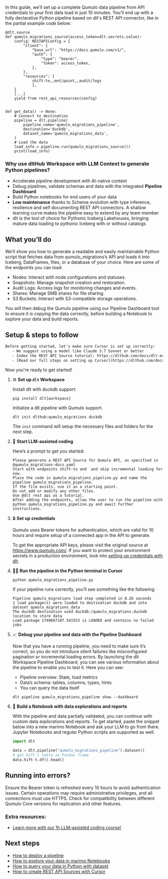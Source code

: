 In this guide, we'll set up a complete Qumulo data pipeline from API credentials to your first data load in just 10 minutes. You'll end up with a fully declarative Python pipeline based on dlt's REST API connector, like in the partial example code below:

```python-outcome
@dlt.source
def qumulo_migrations_source(access_token=dlt.secrets.value):
    config: RESTAPIConfig = {
        "client": {
            "base_url": "https://docs.qumulo.com/v1/",
            "auth": {
                "type": "bearer",
                "token": access_token,
            },
        },
        "resources": [
            shift-to,,mnt/point,,audit/logs
            ],
    }
    [...]
    yield from rest_api_resources(config)


def get_data() -> None:
    # Connect to destination
    pipeline = dlt.pipeline(
        pipeline_name='qumulo_migrations_pipeline',
        destination='duckdb',
        dataset_name='qumulo_migrations_data', 
    )
    # Load the data
    load_info = pipeline.run(qumulo_migrations_source())
    print(load_info) 
```

### Why use dltHub Workspace with LLM Context to generate Python pipelines?

- Accelerate pipeline development with AI-native context
- Debug pipelines, validate schemas and data with the integrated **Pipeline Dashboard**
- Build Python notebooks for end users of your data
- **Low maintenance** thanks to Schema evolution with type inference, resilience and self documenting REST API connectors. A shallow learning curve makes the pipeline easy to extend by any team member
- dlt is the tool of choice for Pythonic Iceberg Lakehouses, bringing mature data loading to pythonic Iceberg with or without catalogs

## What you’ll do

We’ll show you how to generate a readable and easily maintainable Python script that fetches data from qumulo_migrations’s API and loads it into Iceberg, DataFrames, files, or a database of your choice. Here are some of the endpoints you can load:

- Nodes: Interact with node configurations and statuses.
- Snapshots: Manage snapshot creation and restoration.
- Audit Logs: Access logs for monitoring changes and events.
- Shares: Manage SMB shares for file sharing.
- S3 Buckets: Interact with S3-compatible storage operations.

You will then debug the Qumulo pipeline using our Pipeline Dashboard tool to ensure it is copying the data correctly, before building a Notebook to explore your data and build reports.

## Setup & steps to follow

```default
Before getting started, let's make sure Cursor is set up correctly:
   - We suggest using a model like Claude 3.7 Sonnet or better
   - Index the REST API Source tutorial: https://dlthub.com/docs/dlt-ecosystem/verified-sources/rest_api/ and add it to context as **@dlt rest api**
   - [Read our full steps on setting up Cursor](https://dlthub.com/docs/dlt-ecosystem/llm-tooling/cursor-restapi#23-configuring-cursor-with-documentation)
```

Now you're ready to get started!

1. ⚙️ **Set up `dlt` Workspace**
    
    Install dlt with duckdb support:
    ```shell
    pip install dlt[workspace]
    ```

    Initialize a dlt pipeline with Qumulo support.
    ```shell
    dlt init dlthub:qumulo_migrations duckdb
    ```

    The `init` command will setup the necessary files and folders for the next step.
    
2. 🤠 **Start LLM-assisted coding**
    
    Here’s a prompt to get you started:
    
    ```prompt
    Please generate a REST API Source for Qumulo API, as specified in @qumulo_migrations-docs.yaml 
    Start with endpoints shift-to and  and skip incremental loading for now. 
    Place the code in qumulo_migrations_pipeline.py and name the pipeline qumulo_migrations_pipeline. 
    If the file exists, use it as a starting point. 
    Do not add or modify any other files. 
    Use @dlt rest api as a tutorial. 
    After adding the endpoints, allow the user to run the pipeline with python qumulo_migrations_pipeline.py and await further instructions.
    ```

    
3. 🔒 **Set up credentials** 
    
    Qumulo uses Bearer tokens for authentication, which are valid for 10 hours and require setup of a connected app in the API to generate.
    
    To get the appropriate API keys, please visit the original source at https://www.qumulo.com/.
    If you want to protect your environment secrets in a production environment, look into [setting up credentials with dlt](https://dlthub.com/docs/walkthroughs/add_credentials).
    
4. 🏃‍♀️ **Run the pipeline in the Python terminal in Cursor**
    
    ```shell
    python qumulo_migrations_pipeline.py
    ```
    
    If your pipeline runs correctly, you’ll see something like the following:
    
    ```shell
    Pipeline qumulo_migrations load step completed in 0.26 seconds
    1 load package(s) were loaded to destination duckdb and into dataset qumulo_migrations_data
    The duckdb destination used duckdb:/qumulo_migrations.duckdb location to store data
    Load package 1749667187.541553 is LOADED and contains no failed jobs
    ```
    
5. 📈 **Debug your pipeline and data with the Pipeline Dashboard**

    Now that you have a running pipeline, you need to make sure it’s correct, so you do not introduce silent failures like misconfigured pagination or incremental loading errors. By launching the dlt Workspace Pipeline Dashboard, you can see various information about the pipeline to enable you to test it. Here you can see:
    - Pipeline overview: State, load metrics
    - Data’s schema: tables, columns, types, hints
    - You can query the data itself
    
    ```shell
    dlt pipeline qumulo_migrations_pipeline show --dashboard
    ```
    
6. 🐍 **Build a Notebook with data explorations and reports**

    With the pipeline and data partially validated, you can continue with custom data explorations and reports. To get started, paste the snippet below into a new marimo Notebook and ask your LLM to go from there. Jupyter Notebooks and regular Python scripts are supported as well.

    
    ```python
    import dlt

   data = dlt.pipeline("qumulo_migrations_pipeline").dataset()
   # get hift-t table as Pandas frame
   data.hift-t.df().head()
    ```

## Running into errors?

Ensure the Bearer token is refreshed every 10 hours to avoid authentication issues. Certain operations may require administrative privileges, and all connections must use HTTPS. Check for compatibility between different Qumulo Core versions for replication and other features.

### Extra resources:

- [Learn more with our 1h LLM-assisted coding course!](https://www.youtube.com/watch?v=GGid70rnJuM)

## Next steps

- [How to deploy a pipeline](https://dlthub.com/docs/walkthroughs/deploy-a-pipeline)
- [How to explore your data in marimo Notebooks](https://dlthub.com/docs/general-usage/dataset-access/marimo)
- [How to query your data in Python with dataset](https://dlthub.com/docs/general-usage/dataset-access/dataset)
- [How to create REST API Sources with Cursor](https://dlthub.com/docs/dlt-ecosystem/llm-tooling/cursor-restapi)
